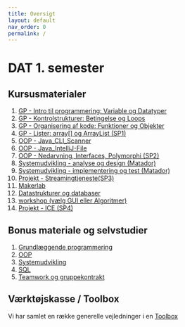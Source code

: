 ```yaml
---
title: Oversigt
layout: default
nav_order: 0
permalink: /
---
```


# DAT 1. semester

## Kursusmaterialer

1. [GP - Intro til programmering: Variable og Datatyper](./intro_to_programming)
2. [GP - Kontrolstrukturer: Betingelse og Loops](./control_structures)
3. [GP - Organisering af kode: Funktioner og Objekter ](./organising_code)
4. [GP - Lister: array[] og ArrayList (SP1)](./lists)
5. [OOP - Java_CLI_Scanner](./Java_CLI_Scanner)
6. [OOP - Java_IntelliJ-File](./IntelliJ-File)
7. [OOP - Nedarvning, Interfaces, Polymorphi (SP2)](./inheritance)
8. [Systemudvikling - analyse og design (Matador)](./OOAD)
9. [Systemudvikling - implementering og test (Matador)](./sprints)
10. [Projekt - Streamingtjeneste(SP3)](./SP3)
11. [Makerlab](./makerlab)
12. [Datastrukturer og databaser](./data/README.md)
13. [workshop (vælg GUI eller Algoritmer)](./workshop/README.md)
14. [Projekt - ICE (SP4)](./projects/SP4/README.md)

## Bonus materiale og selvstudier

1. [Grundlæggende programmering](./GP/README.md)
2. [OOP](./OOP/README.md)
3. [Systemudvikling](./systemdevelopment/README.md)
4. [SQL](./data/databases/README.md)
5. [Teamwork og gruppekontrakt](./teamwork/gruppekontrakt.docx)

## Værktøjskasse / Toolbox

Vi har samlet en række generelle vejledninger i en [Toolbox](./toolbox/README.md)

